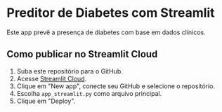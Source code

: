 
# Preditor de Diabetes com Streamlit

Este app prevê a presença de diabetes com base em dados clínicos.

## Como publicar no Streamlit Cloud

1. Suba este repositório para o GitHub.
2. Acesse [Streamlit Cloud](https://streamlit.io/cloud).
3. Clique em "New app", conecte seu GitHub e selecione o repositório.
4. Escolha `app_streamlit.py` como arquivo principal.
5. Clique em "Deploy".
